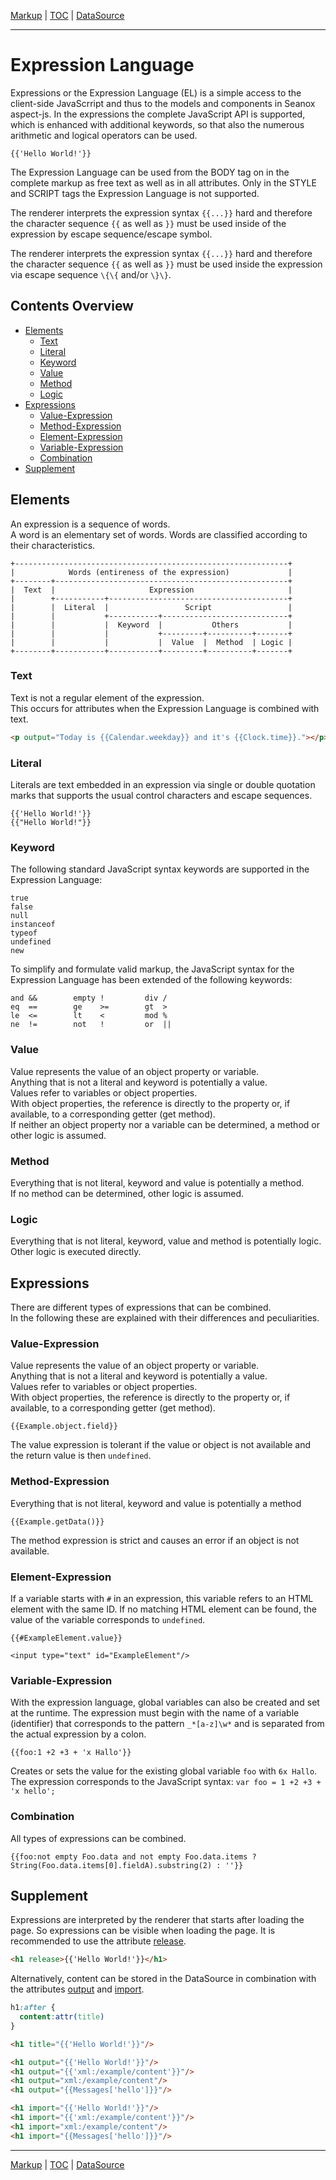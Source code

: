 [Markup](markup.md) | [TOC](README.md#expression-language) | [DataSource](datasource.md)
- - -

# Expression Language

Expressions or the Expression Language (EL) is a simple access to the
client-side JavaScrript and thus to the models and components in Seanox
aspect-js. In the expressions the complete JavaScript API is supported, which is
enhanced with additional keywords, so that also the numerous arithmetic and
logical operators can be used.

```
{{'Hello World!'}}
```


The Expression Language can be used from the BODY tag on in the complete markup
as free text as well as in all attributes. Only in the STYLE and SCRIPT tags the
Expression Language is not supported.

The renderer interprets the expression syntax `{{...}}` hard and therefore the
character sequence `{{` as well as `}}` must be used inside of the
expression by escape sequence/escape symbol.

The renderer interprets the expression syntax `{{...}}` hard and therefore the
character sequence `{{` as well as `}}` must be used inside the expression via
escape sequence `\{\{` and/or `\}\}`.


## Contents Overview

* [Elements](#elements)
  * [Text](#text)
  * [Literal](#literal)
  * [Keyword](#keyword)
  * [Value](#value)
  * [Method](#method)
  * [Logic](#logic)
* [Expressions](#expressions)
  * [Value-Expression](#value-expression)
  * [Method-Expression](#method-expression)
  * [Element-Expression](#element-expression)
  * [Variable-Expression](#variable-expression)    
  * [Combination](#combination)    
* [Supplement](#supplement)
  

## Elements

An expression is a sequence of words.  
A word is an elementary set of words.
Words are classified according to their characteristics.

```
+-------------------------------------------------------------+
|            Words (entireness of the expression)             |
+--------+----------------------------------------------------+
|  Text  |                     Expression                     |
|        +-----------+----------------------------------------+
|        |  Literal  |                 Script                 |
|        |           +-----------+----------------------------+
|        |           |  Keyword  |           Others           |
|        |           |           +---------+----------+-------+
|        |           |           |  Value  |  Method  | Logic |
+--------+-----------+-----------+---------+----------+-------+
```


### Text

Text is not a regular element of the expression.  
This occurs for attributes when the Expression Language is combined with text.

```html
<p output="Today is {{Calendar.weekday}} and it's {{Clock.time}}."></p>
```


### Literal

Literals are text embedded in an expression via single or double quotation marks
that supports the usual control characters and escape sequences.

```
{{'Hello World!'}}
{{"Hello World!"}}
```


### Keyword

The following standard JavaScript syntax keywords are supported in the
Expression Language:

```
true
false
null
instanceof
typeof
undefined
new
```

To simplify and formulate valid markup, the JavaScript syntax for the Expression
Language has been extended of the following keywords:

```
and &&        empty !         div /
eq  ==        ge    >=        gt  >
le  <=        lt    <         mod %
ne  !=        not   !         or  ||
```


### Value

Value represents the value of an object property or variable.  
Anything that is not a literal and keyword is potentially a value.  
Values refer to variables or object properties.  
With object properties, the reference is directly to the property or, if
available, to a corresponding getter (get method).    
If neither an object property nor a variable can be determined, a method or
other logic is assumed.


### Method

Everything that is not literal, keyword and value is potentially a method.  
If no method can be determined, other logic is assumed.


### Logic

Everything that is not literal, keyword, value and method is potentially logic.  
Other logic is executed directly.


## Expressions

There are different types of expressions that can be combined.  
In the following these are explained with their differences and peculiarities.


### Value-Expression

Value represents the value of an object property or variable.  
Anything that is not a literal and keyword is potentially a value.  
Values refer to variables or object properties.  
With object properties, the reference is directly to the property or, if
available, to a corresponding getter (get method). 

```
{{Example.object.field}}
```

The value expression is tolerant if the value or object is not available and the
return value is then `undefined`.


### Method-Expression

Everything that is not literal, keyword and value is potentially a method

```
{{Example.getData()}}
```

The method expression is strict and causes an error if an object is not
available.


### Element-Expression

If a variable starts with `#` in an expression, this variable refers to an HTML
element with the same ID. If no matching HTML element can be found, the value of
the variable corresponds to `undefined`.

```
{{#ExampleElement.value}}

<input type="text" id="ExampleElement"/>
```


### Variable-Expression

With the expression language, global variables can also be created and set at
the runtime. The expression must begin with the name of a variable (identifier)
that corresponds to the pattern `_*[a-z]\w*` and is separated from the actual
expression by a colon.
  
```
{{foo:1 +2 +3 + 'x Hallo'}}
```


Creates or sets the value for the existing global variable `foo` with
`6x Hallo`.    
The expression corresponds to the JavaScript syntax: `var foo = 1 +2 +3 + 'x hello';`


### Combination

All types of expressions can be combined.

```
{{foo:not empty Foo.data and not empty Foo.data.items ? String(Foo.data.items[0].fieldA).substring(2) : ''}}
```


## Supplement

Expressions are interpreted by the renderer that starts after loading the page.
So expressions can be visible when loading the page. It is recommended to use
the attribute [release](markup.md#release).

```html
<h1 release>{{'Hello World!'}}</h1>
```

Alternatively, content can be stored in the DataSource in combination with the
attributes [output](markup.md#output) and [import](markup.md#import).

```css
h1:after {
  content:attr(title)
}
```

```html
<h1 title="{{'Hello World!'}}"/>

<h1 output="{{'Hello World!'}}"/>
<h1 output="{{'xml:/example/content'}}"/>
<h1 output="xml:/example/content"/>
<h1 output="{{Messages['hello']}}"/>

<h1 import="{{'Hello World!'}}"/>
<h1 import="{{'xml:/example/content'}}"/>
<h1 import="xml:/example/content"/>
<h1 import="{{Messages['hello']}}"/>
```


- - -

[Markup](markup.md) | [TOC](README.md#expression-language) | [DataSource](datasource.md)
